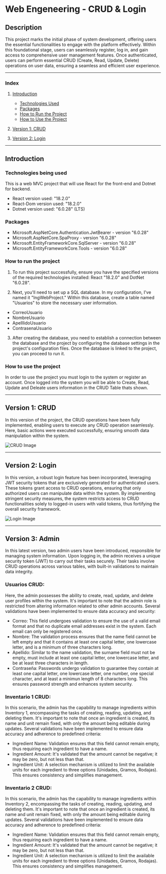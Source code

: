 # Web Engeneering - CRUD & Login

## Description
This project marks the initial phase of system development, offering users the essential functionalities to engage with the platform effectively. Within this foundational stage, users can seamlessly register, log in, and gain access to comprehensive user management features. Once authenticated, users can perform essential CRUD (Create, Read, Update, Delete) operations on user data, ensuring a seamless and efficient user experience.

---

### Index
1. [Introduction](https://github.com/CHACHO617/React-Project1/blob/main/README.md#introduction)
   - [Technologies Used](https://github.com/CHACHO617/React-Project1/blob/main/README.md#technologies-being-used)
   - [Packages](https://github.com/CHACHO617/React-Project1/blob/main/README.md#packages)
   - [How to Run the Project](https://github.com/CHACHO617/React-Project1/blob/main/README.md#how-to-run-the-project)
   - [How to Use the Project](https://github.com/CHACHO617/React-Project1/blob/main/README.md#how-to-use-the-project)
  
2. [Version 1: CRUD](https://github.com/CHACHO617/React-Project1/blob/main/README.md#version-1-crud)

3. [Version 2: Login](https://github.com/CHACHO617/React-Project1/blob/main/README.md#version-2-login)

---

## Introduction

### Technologies being used
This is a web MVC project that will use React for the front-end and Dotnet for backend. 
- React version used: "18.2.0"
- React-Dom version used: "18.2.0"
- Dotnet version used: "6.0.28" (LTS)

### Packages
- Microsoft.AspNetCore.Authentication.JwtBearer - version "6.0.28"
- Microsoft.AspNetCore.SpaProxy - version "6.0.28"
- Microsoft.EntityFrameworkCore.SqlServer - version "6.0.28"
- Microsoft.EntityFrameworkCore.Tools - version "6.0.28"

### How to run the project
1. To run this project successfully, ensure you have the specified versions of the required technologies installed: React "18.2.0" and DotNet "6.0.28".

2. Next, you'll need to set up a SQL database. In my configuration, I've named it "IngWebProject." Within this database, create a table named "Usuarios" to store the necessary user information.
- CorreoUsuario
- NombreUsuario
- ApelllidoUsuario
- ContrasenaUsuario

3. After creating the database, you need to establish a connection between the database and the project by configuring the database settings in the project's configuration files. Once the database is linked to the project, you can proceed to run it.

### How to use the project
In order to use the project you must login to the system or register an account. Once logged into the system you will be able to Create, Read, Update and Deleate users information in the CRUD Table thats shown. 

---

## Version 1: CRUD
In this version of the project, the CRUD operations have been fully implemented, enabling users to execute any CRUD operation seamlessly. Here, basic actions were executed successfully, ensuring smooth data manipulation within the system.

![CRUD Image](https://miro.medium.com/v2/resize:fit:1400/1*WxJYUNOWcV1ZDPjiwEfBbA.jpeg)

---

## Version 2: Login
In this version, a robust login feature has been incorporated, leveraging JWT security tokens that are exclusively generated for authenticated users. These tokens grant access to CRUD operations, ensuring that only authorized users can manipulate data within the system. By implementing stringent security measures, the system restricts access to CRUD functionalities solely to logged-in users with valid tokens, thus fortifying the overall security framework.

![Login Image](https://i.ibb.co/sP0WndJ/Frame-1171275405.png)

---

## Version 3: Admin
In this latest version, two admin users have been introduced, responsible for managing system information. Upon logging in, the admin receives a unique security token (JWT) to carry out their tasks securely. Their tasks involve CRUD operations across various tables, with built-in validations to maintain data integrity.
### Usuarios CRUD:
Here, the admin possesses the ability to create, read, update, and delete user profiles within the system. It's important to note that the admin role is restricted from altering information related to other admin accounts.
Several validations have been implemented to ensure data accuracy and security:
- Correo: This field undergoes validation to ensure the use of a valid email format and that no duplicate email addresses exist in the system. Each email can only be registered once.
- Nombre: The validation process ensures that the name field cannot be left empty and that it contains at least one capital letter, one lowercase letter, and is a minimum of three characters long.
- Apellido: Similar to the name validation, the surname field must not be empty, must include at least one capital letter, one lowercase letter, and be at least three characters in length.
- Contraseña: Passwords undergo validation to guarantee they contain at least one capital letter, one lowercase letter, one number, one special character, and at least a minimun length of 8 characters long. This ensures password strength and enhances system security.

### Inventario 1 CRUD:
In this scenario, the admin has the capability to manage ingredients within Inventory 1, encompassing the tasks of creating, reading, updating, and deleting them. It's important to note that once an ingredient is created, its name and unit remain fixed, with only the amount being editable during updates.
Several validations have been implemented to ensure data accuracy and adherence to predefined criteria:
- Ingredient Name: Validation ensures that this field cannot remain empty, thus requiring each ingredient to have a name.
- Ingredient Amount: It's validated that the amount cannot be negative; it may be zero, but not less than that.
- Ingredient Unit: A selection mechanism is utilized to limit the available units for each ingredient to three options (Unidades, Gramos, Rodajas). This ensures consistency and simplifies management.

### Inventario 2 CRUD:
In this scenario, the admin has the capability to manage ingredients within Inventory 2, encompassing the tasks of creating, reading, updating, and deleting them. It's important to note that once an ingredient is created, its name and unit remain fixed, with only the amount being editable during updates.
Several validations have been implemented to ensure data accuracy and adherence to predefined criteria:
- Ingredient Name: Validation ensures that this field cannot remain empty, thus requiring each ingredient to have a name.
- Ingredient Amount: It's validated that the amount cannot be negative; it may be zero, but not less than that.
- Ingredient Unit: A selection mechanism is utilized to limit the available units for each ingredient to three options (Unidades, Gramos, Rodajas). This ensures consistency and simplifies management.



